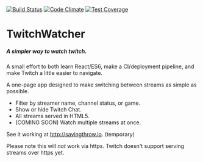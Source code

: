 [![Build Status](https://travis-ci.org/blueseph/twitchwatcher-react.svg?branch=master)](https://travis-ci.org/blueseph/twitchwatcher-react) [![Code Climate](https://codeclimate.com/github/blueseph/twitchwatcher-react/badges/gpa.svg)](https://codeclimate.com/github/blueseph/twitchwatcher-react) [![Test Coverage](https://codeclimate.com/github/blueseph/twitchwatcher-react/badges/coverage.svg)](https://codeclimate.com/github/blueseph/twitchwatcher-react/coverage)

# TwitchWatcher
##### A simpler way to watch twitch.

A small effort to both learn React/ES6, make a CI/deployment pipeline, and make Twitch a little easier to navigate.

A one-page app designed to make switching between streams as simple as possible.

* Filter by streamer name, channel status, or game.
* Show or hide Twitch Chat.
* All streams served in HTML5.
* (COMING SOON) Watch multiple streams at once.

See it working at http://savingthrow.io. (temporary)

Please note this will *not* work via https. Twitch doesn't support serving streams over https yet.
